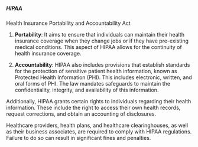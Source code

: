 ##### HIPAA
Health Insurance Portability and Accountability Act

1. **Portability**: It aims to ensure that individuals can maintain their health insurance coverage when they change jobs or if they have pre-existing medical conditions. This aspect of HIPAA allows for the continuity of health insurance coverage.
    
2. **Accountability**: HIPAA also includes provisions that establish standards for the protection of sensitive patient health information, known as Protected Health Information (PHI). This includes electronic, written, and oral forms of PHI. The law mandates safeguards to maintain the confidentiality, integrity, and availability of this information.
    

Additionally, HIPAA grants certain rights to individuals regarding their health information. These include the right to access their own health records, request corrections, and obtain an accounting of disclosures.

Healthcare providers, health plans, and healthcare clearinghouses, as well as their business associates, are required to comply with HIPAA regulations. Failure to do so can result in significant fines and penalties.